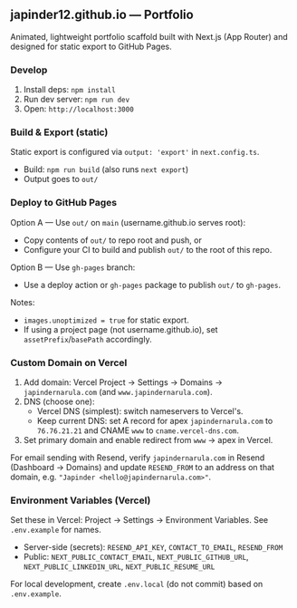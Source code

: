 ## japinder12.github.io — Portfolio

Animated, lightweight portfolio scaffold built with Next.js (App Router) and designed for static export to GitHub Pages.

### Develop

1. Install deps: `npm install`
2. Run dev server: `npm run dev`
3. Open: `http://localhost:3000`

### Build & Export (static)

Static export is configured via `output: 'export'` in `next.config.ts`.

- Build: `npm run build` (also runs `next export`)
- Output goes to `out/`

### Deploy to GitHub Pages

Option A — Use `out/` on `main` (username.github.io serves root):

- Copy contents of `out/` to repo root and push, or
- Configure your CI to build and publish `out/` to the root of this repo.

Option B — Use `gh-pages` branch:

- Use a deploy action or `gh-pages` package to publish `out/` to `gh-pages`.

Notes:
- `images.unoptimized = true` for static export.
- If using a project page (not username.github.io), set `assetPrefix`/`basePath` accordingly.

### Custom Domain on Vercel

1. Add domain: Vercel Project → Settings → Domains → `japindernarula.com` (and `www.japindernarula.com`).
2. DNS (choose one):
   - Vercel DNS (simplest): switch nameservers to Vercel's.
   - Keep current DNS: set A record for apex `japindernarula.com` to `76.76.21.21` and CNAME `www` to `cname.vercel-dns.com`.
3. Set primary domain and enable redirect from `www` → apex in Vercel.

For email sending with Resend, verify `japindernarula.com` in Resend (Dashboard → Domains) and update `RESEND_FROM` to an address on that domain, e.g. `"Japinder <hello@japindernarula.com>"`.

### Environment Variables (Vercel)

Set these in Vercel: Project → Settings → Environment Variables. See `.env.example` for names.

- Server-side (secrets): `RESEND_API_KEY`, `CONTACT_TO_EMAIL`, `RESEND_FROM`
- Public: `NEXT_PUBLIC_CONTACT_EMAIL`, `NEXT_PUBLIC_GITHUB_URL`, `NEXT_PUBLIC_LINKEDIN_URL`, `NEXT_PUBLIC_RESUME_URL`

For local development, create `.env.local` (do not commit) based on `.env.example`.
